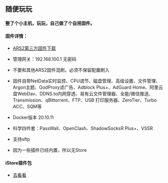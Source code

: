 ## 随便玩玩

#### 整了个小主机，玩玩，自己做了个自用固件。

#### 固件详情：

* [ARS2第三方固件下载](https://github.com/AUK9527/Are-u-ok/releases)

* 管理网关：192.168.100.1  无密码

* 不要和其他ARS2固件混刷，必须不保留配置刷入

* 固件自带NetData实时监控、CPU调节、磁盘管理、高级设置、文件管理、Argon主题、GodProxy滤广告、Adblock Plus+、AdGuard Home、阿里云盘WebDav、DDNS.to内网穿透、易有云文件管理器、全能/微信推送、Transmission、qBittorrent、FTP、USB 打印服务器、ZeroTier、Turbo ACC、SQM等

* Docker版本 20.10.11

* 科学四件套：PassWall、OpenClash、ShadowSocksR Plus+、VSSR

* 支持sftp

* 因为一些插件已经内置，所以无Store


#### iStore插件包

* [去看看](https://github.com/AUK9527/Are-u-ok/tree/main/apps)




